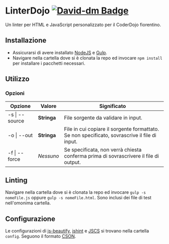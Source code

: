# LinterDojo [![David-dm Badge](https://david-dm.org/nmaggioni/linterdojo.svg)](https://david-dm.org/nmaggioni/linterdojo)
Un linter per HTML e JavaScript personalizzato per il CoderDojo fiorentino.

## Installazione
+ Assicurarsi di avere installato [NodeJS][1] e [Gulp][6].
+ Navigare nella cartella dove si è clonata la repo ed invocare `npm install` per installare i pacchetti necessari.

## Utilizzo
### Opzioni
| Opzione       | Valore      | Significato                                                                                   |
|---------------|-------------|-----------------------------------------------------------------------------------------------|
| -s \| --source | **Stringa** | File sorgente da validare in input.                                                           |
| -o \| --out    | **Stringa** | File in cui copiare il sorgente formattato. Se non specificato, sovrascrive il file di input. |
| -f \| --force  | *Nessuno*   | Se specificata, non verrà chiesta conferma prima di sovrascrivere il file di output.          |

## Linting
Navigare nella cartella dove si è clonata la repo ed invocare `gulp -s nomeFile.js` oppure `gulp -s nomeFile.html`.
Sono inclusi dei file di test nell'omonima cartella.

## Configurazione
Le configurazioni di [js-beautify][2], [jshint][3] e [JSCS][5] si trovano nella cartella `config`. Seguono il formato [CSON][4].

[1]: https://nodejs.org/
[2]: https://github.com/beautify-web/js-beautify#options
[3]: http://jshint.com/docs/options/
[4]: https://github.com/bevry/cson#what-is-cson
[5]: http://jscs.info/rules
[6]: http://gulpjs.com/
